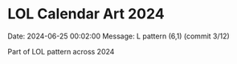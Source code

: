 # LOL Calendar Art 2024

Date: 2024-06-25 00:02:00
Message: L pattern (6,1) (commit 3/12)

Part of LOL pattern across 2024
